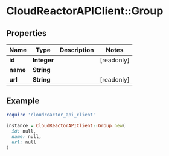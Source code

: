 # CloudReactorAPIClient::Group

## Properties

| Name | Type | Description | Notes |
| ---- | ---- | ----------- | ----- |
| **id** | **Integer** |  | [readonly] |
| **name** | **String** |  |  |
| **url** | **String** |  | [readonly] |

## Example

```ruby
require 'cloudreactor_api_client'

instance = CloudReactorAPIClient::Group.new(
  id: null,
  name: null,
  url: null
)
```


